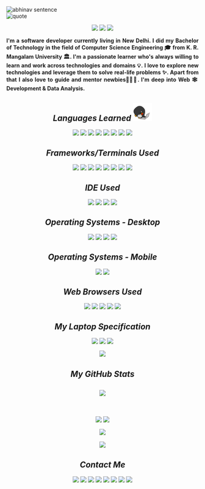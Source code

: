 <!-- Heading -->

<img src="https://readme-typing-svg.herokuapp.com?color=%23516BEB&size=40&vCenter=true&lines=Hey%2C+I+am+Abhinav" alt="abhinav sentence">

<br>

<!-- My Quote -->

<img src="https://readme-typing-svg.herokuapp.com?color=%23516BEB&vCenter=true&lines=Life+has+this+funny+of+forcing;you+on+the+path+forward+anyway." alt="quote">

<!-- Badges -->

<p align="center">

 <img src="https://badges.pufler.dev/visits/iamabhi9v/iamabhi9v">
 <img src="https://badges.pufler.dev/repos/iamabhi9v">
 <img src="https://badges.pufler.dev/commits/monthly/iamabhi9v">

</p>

<!-- Introduction -->

<p align="justify">
  <strong>I'm a software developer currently living in New Delhi. I did my Bachelor of Technology in the field of Computer Science Engineering 🎓 from K. R. Mangalam University 🏛. I'm a passionate learner who's always willing to learn and work across technologies and domains 💡. I love to explore new technologies and leverage them to solve real-life problems ✨. Apart from that I also love to guide and mentor newbies👨🏻‍💻. I'm deep into Web 🕸️ Development & Data Analysis.</strong>
</p>  


<!-- Languages Learned -->

<h2 align="center"><em>Languages Learned <img src="images/laptop.gif" width="50"></em></h2>

<p align="center">

<img src="https://img.shields.io/badge/C-00599C?style=for-the-badge&logo=c&logoColor=white">
<img src="https://img.shields.io/badge/C%2B%2B-00599C?style=for-the-badge&logo=c%2B%2B&logoColor=white">
<img src="https://img.shields.io/badge/Java-ED8B00?style=for-the-badge&logo=java&logoColor=white">
<img src="https://img.shields.io/badge/Python-FFD43B?style=for-the-badge&logo=python&logoColor=darkgreen">
<img src="https://img.shields.io/badge/HTML5-E34F26?style=for-the-badge&logo=html5&logoColor=white">
<img src="https://img.shields.io/badge/CSS3-1572B6?style=for-the-badge&logo=css3&logoColor=white">
<img src="https://img.shields.io/badge/JavaScript-323330?style=for-the-badge&logo=javascript&logoColor=F7DF1E">
<img src="https://img.shields.io/badge/TypeScript-007ACC?style=for-the-badge&logo=typescript&logoColor=white">

</p>

<!-- Frameworks -->

<h2 align="center"><em>Frameworks/Terminals Used</em></h2>

<p align="center">

<img src="https://img.shields.io/badge/Bootstrap-563D7C?style=for-the-badge&logo=bootstrap&logoColor=white">
<img src="https://img.shields.io/badge/Node.js-339933?style=for-the-badge&logo=nodedotjs&logoColor=white">
<img src="https://img.shields.io/badge/npm-CB3837?style=for-the-badge&logo=npm&logoColor=white">
<img src="https://img.shields.io/badge/Postman-FF6C37?style=for-the-badge&logo=Postman&logoColor=white">
<img src="https://img.shields.io/badge/React_Native-20232A?style=for-the-badge&logo=react&logoColor=61DAFB">
<img src="https://img.shields.io/badge/Git-F05032?style=for-the-badge&logo=git&logoColor=white">
<img src="https://img.shields.io/badge/windows%20terminal-4D4D4D?style=for-the-badge&logo=windows%20terminal&logoColor=white">
<img src="https://img.shields.io/badge/Hyper-000000?style=for-the-badge&logo=hyper&logoColor=white">

</p>

<!-- IDE Used -->

<h2 align="center"><em>IDE Used</em></h2>

<p align="center">

<img src="https://img.shields.io/badge/Atom-66595C?style=for-the-badge&logo=Atom&logoColor=white">
<img src="https://img.shields.io/badge/Visual_Studio_Code-0078D4?style=for-the-badge&logo=visual%20studio%20code&logoColor=white">
<img src="https://img.shields.io/badge/Colab-F9AB00?style=for-the-badge&logo=googlecolab&color=525252">
<img src="https://img.shields.io/badge/Visual_Studio-5C2D91?style=for-the-badge&logo=visual%20studio&logoColor=white">

</p>

<!-- Operating System -->

<h2 align="center"><em>Operating Systems - Desktop</em></h2>

<p align="center">

<img src="https://img.shields.io/badge/Windows-0078D6?style=for-the-badge&logo=windows&logoColor=white">
<img src="https://img.shields.io/badge/Ubuntu-E95420?style=for-the-badge&logo=ubuntu&logoColor=white">
<img src="https://img.shields.io/badge/mac%20os-000000?style=for-the-badge&logo=apple&logoColor=white">
<img src="https://img.shields.io/badge/Elementary%20OS-64BAFF?style=for-the-badge&logo=elementary&logoColor=white">

</p>

<!-- Operating System -->

<h2 align="center"><em>Operating Systems - Mobile</em></h2>

<p align="center">

<img src="https://img.shields.io/badge/Android-3DDC84?style=for-the-badge&logo=android&logoColor=white">
<img src="https://img.shields.io/badge/iOS-000000?style=for-the-badge&logo=ios&logoColor=white">

</p>

<!-- Web Browser -->

<h2 align="center"><em>Web Browsers Used</em></h2>

<p align="center">

<img src="https://img.shields.io/badge/Microsoft_Edge-0078D7?style=for-the-badge&logo=Microsoft-edge&logoColor=white">
<img src="https://img.shields.io/badge/Google_chrome-4285F4?style=for-the-badge&logo=Google-chrome&logoColor=white">
<img src="https://img.shields.io/badge/Opera-FF1B2D?style=for-the-badge&logo=Opera&logoColor=white">
<img src="https://img.shields.io/badge/Firefox_Browser-FF7139?style=for-the-badge&logo=Firefox-Browser&logoColor=white">
<img src="https://img.shields.io/badge/Safari-FF1B2D?style=for-the-badge&logo=Safari&logoColor=white">

</p>

<!-- My PC Specs -->

<h2 align="center"><em>My Laptop Specification</em></h2>

<p align="center">

<img src="https://img.shields.io/badge/lenovo-laptop-E2231A?style=for-the-badge&logo=lenovo&logoColor=white">
<img src="https://img.shields.io/badge/Intel-Core_i5_9th-0071C5?style=for-the-badge&logo=intel&logoColor=white">
<img src="https://img.shields.io/badge/NVIDIA-GTX_1650-76B900?style=for-the-badge&logo=nvidia&logoColor=white">

</p>

<!-- My GIF -->

<p align="center">
<img src="images/iamabhi9v.gif" width="40%">
</p>

<!-- Contribution Graph -->

<h2 align="center"><em>My GitHub Stats</em><br><br>
<img src="https://activity-graph.herokuapp.com/graph?username=iamabhi9v&theme=redical">
</h2>

<br>

<p align = "center">

<!-- Top Languages Used -->
  <img  src = "https://github-readme-stats.vercel.app/api/top-langs/?username=iamabhi9v&show_icons=true&theme=tokyonight">

<!-- Stats -->
  <img src="https://github-readme-stats.vercel.app/api?username=iamabhi9v&show_icons=true&theme=tokyonight">

</p>

<!-- Streak Stats -->

<p align = "center">
 <img  src="http://github-readme-streak-stats.herokuapp.com?user=iamabhi9v&theme=dark&date_format=j%20M%5B%20Y%5D">
</p>

<!-- Wakatime -->

<p align="center">
<img src="https://github-readme-stats.vercel.app/api/wakatime?username=iamabhi9v&theme=tokyonight">
</p>

<!-- Social Icons -->

<h2 align="center"><em>Contact Me</em></h2>

<p align="center">

<a href="mailto:abhi9vanand@gmail.com">
<img src="https://img.shields.io/badge/Gmail-D14836?style=for-the-badge&logo=gmail&logoColor=white"></a>

<a href="https://www.linkedin.com/in/iamabhi9v/">
<img src="https://img.shields.io/badge/LinkedIn-0077B5?style=for-the-badge&logo=linkedin&logoColor=white"></a>

<a href="https://www.facebook.com/iamabhi9v/">
<img src="https://img.shields.io/badge/Facebook-1877F2?style=for-the-badge&logo=facebook&logoColor=white"></a>

<a href="https://www.instagram.com/iamabhi9v/">
<img src="https://img.shields.io/badge/Instagram-E4405F?style=for-the-badge&logo=instagram&logoColor=white"></a>

<a href="https://www.twitter.com/iamabhi9v/">
<img src="https://img.shields.io/badge/Twitter-1DA1F2?style=for-the-badge&logo=twitter&logoColor=white"></a>

<a href="https://www.kaggle.com/iamabhi9v">
<img src="https://img.shields.io/badge/Kaggle-20BEFF?style=for-the-badge&logo=Kaggle&logoColor=white"></a>

<a href="https://www.reddit.com/user/iamabhi9v">
<img src="https://img.shields.io/badge/Reddit-FF4500?style=for-the-badge&logo=reddit&logoColor=white"></a>

<a href="https://steamcommunity.com/id/iamabhi9v/">
<img src="https://img.shields.io/badge/Steam-000000?style=for-the-badge&logo=steam&logoColor=white"></a>

</p>
